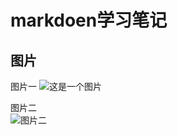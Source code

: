 # markdoen学习笔记

## 图片

图片一 
![这是一个图片](https://github.com/NanXL/picture/mainStarter-tree.png "主启动器")

图片二  
![图片二][picture2] 









[picture2]: https://github.com/NanXL/picture/protocols-tree.png "协议"